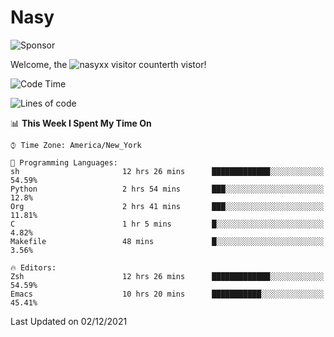 # Nasy

<!--
<p align="center">
<img height="200" src="https://github-readme-stats.vercel.app/api?username=nasyxx&count_private=true&show_icons=true&theme=dracula&include_all_commits=true"/>
<img height="200" src="https://github-readme-stats.vercel.app/api/top-langs/?username=nasyxx&theme=dracula&hide=html,jupyter+notebook&count_private=true&show_icons=true"/>
</p>

  
----------------
-->

![Sponsor](https://img.shields.io/static/v1.svg?label=Sponsor&message=%E2%9D%A4&logo=GitHub&style=flat&color=pink)
 
Welcome, the ![nasyxx visitor counter](https://count.getloli.com/get/@nasyxx?theme=rule34)th vistor!
 
<!--START_SECTION:waka-->
![Code Time](http://img.shields.io/badge/Code%20Time-1%2C512%20hrs%2048%20mins-blue)

![Lines of code](https://img.shields.io/badge/From%20Hello%20World%20I%27ve%20Written-5%20Million%20lines%20of%20code-blue)

📊 **This Week I Spent My Time On** 

```text
⌚︎ Time Zone: America/New_York

💬 Programming Languages: 
sh                       12 hrs 26 mins      █████████████░░░░░░░░░░░░   54.59% 
Python                   2 hrs 54 mins       ███░░░░░░░░░░░░░░░░░░░░░░   12.8% 
Org                      2 hrs 41 mins       ███░░░░░░░░░░░░░░░░░░░░░░   11.81% 
C                        1 hr 5 mins         █░░░░░░░░░░░░░░░░░░░░░░░░   4.82% 
Makefile                 48 mins             █░░░░░░░░░░░░░░░░░░░░░░░░   3.56%

🔥 Editors: 
Zsh                      12 hrs 26 mins      █████████████░░░░░░░░░░░░   54.59% 
Emacs                    10 hrs 20 mins      ███████████░░░░░░░░░░░░░░   45.41%

```


 Last Updated on 02/12/2021
<!--END_SECTION:waka-->

<!-- ![visitors](https://visitor-badge.laobi.icu/badge?page_id=nasyxx.nasyxx) -->
